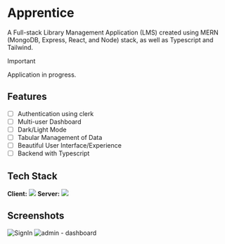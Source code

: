 # Apprentice

A Full-stack Library Management Application (LMS) created using MERN (MongoDB, Express, React, and Node) stack, as well as Typescript and Tailwind.

> [!Important]
>
> Application in progress.

## Features

- [ ] Authentication using clerk
- [ ] Multi-user Dashboard
- [ ] Dark/Light Mode
- [ ] Tabular Management of Data
- [ ] Beautiful User Interface/Experience
- [ ] Backend with Typescript

## Tech Stack

**Client:**
![](https://skillicons.dev/icons?i=typescript,react,tailwind)
**Server:**
![](https://skillicons.dev/icons?i=typescript,nodejs,express,mongodb)

## Screenshots

![SignIn](https://github.com/leenrd/Apprentice/assets/103997539/4f96b560-e66c-46fe-aadc-ff81013d1ca0)
![admin - dashboard](https://github.com/leenrd/Apprentice/assets/103997539/0b251df2-17a7-43aa-bd30-ee376ca159b9)
